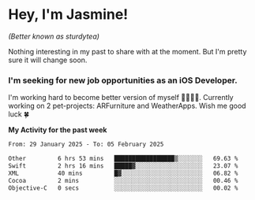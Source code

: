 # Hey, I'm Jasmine!
_(Better known as sturdytea)_

Nothing interesting in my past to share with at the moment. 
But I'm pretty sure it will change soon.

### I'm seeking for new job opportunities as an iOS Developer. 

I'm working hard to become better version of myself 🙇‍♀🏋️‍♀️. 
Currently working on 2 pet-projects: ARFurniture and WeatherApps. 
Wish me good luck 🍀

**My Activity for the past week**

<!--START_SECTION:waka-->

```txt
From: 29 January 2025 - To: 05 February 2025

Other         6 hrs 53 mins   █████████████████▒░░░░░░░   69.63 %
Swift         2 hrs 16 mins   █████▓░░░░░░░░░░░░░░░░░░░   23.07 %
XML           40 mins         █▓░░░░░░░░░░░░░░░░░░░░░░░   06.82 %
Cocoa         2 mins          ░░░░░░░░░░░░░░░░░░░░░░░░░   00.46 %
Objective-C   0 secs          ░░░░░░░░░░░░░░░░░░░░░░░░░   00.02 %
```

<!--END_SECTION:waka-->
